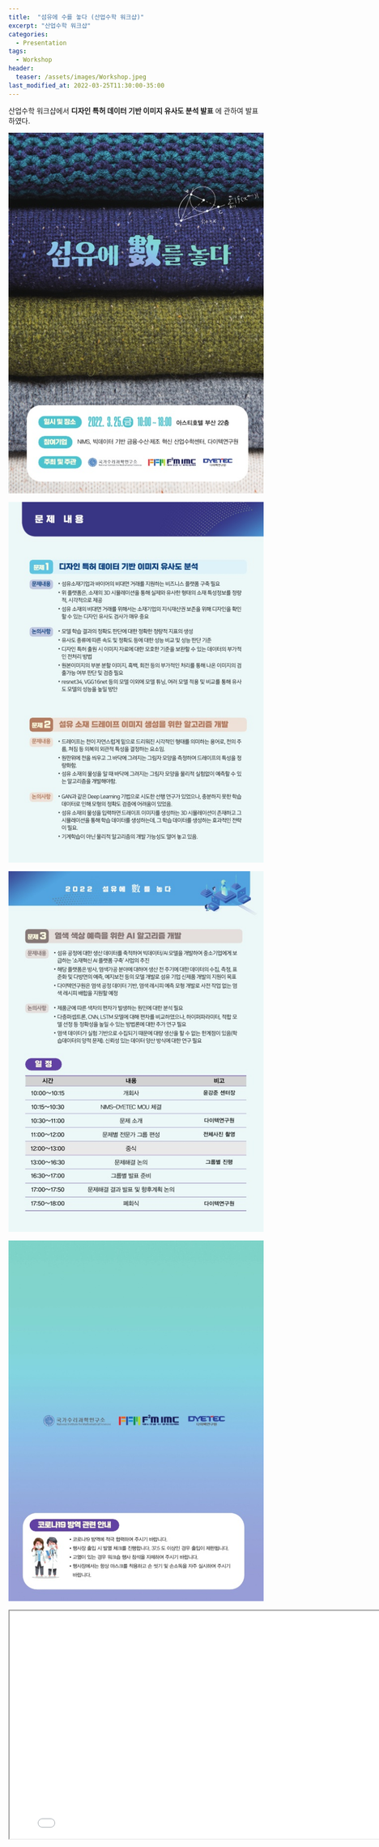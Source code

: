 ```yaml
---
title:  "섬유에 수를 놓다 (산업수학 워크샵)"
excerpt: "산업수학 워크샵"
categories:
  - Presentation
tags:
  - Workshop
header:
  teaser: /assets/images/Workshop.jpeg
last_modified_at: 2022-03-25T11:30:00-35:00
---
```


산업수학 워크샵에서 **디자인 특허 데이터 기반 이미지 유사도 분석 발표** 에 관하여 발표하였다.

![](https://raw.githubusercontent.com/Archin-coding/Archin-coding.github.io/master/assets/images/2022_03_25_1.jpg)

![](https://raw.githubusercontent.com/Archin-coding/Archin-coding.github.io/master/assets/images/2022_03_25_2.jpg)

![](https://raw.githubusercontent.com/Archin-coding/Archin-coding.github.io/master/assets/images/2022_03_25_3.jpg)

![](https://raw.githubusercontent.com/Archin-coding/Archin-coding.github.io/master/assets/images/2022_03_25_4.jpg)

<iframe src = "/ViewerJS/#../assets/pdf/workshop220325.pdf" width='800' height='450' allowfullscreen webkitallowfullscreen></iframe>